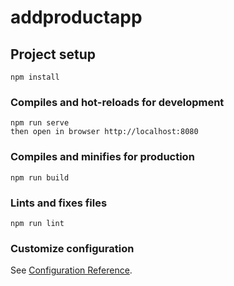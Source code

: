 # addproductapp

## Project setup
```
npm install
```

### Compiles and hot-reloads for development
```
npm run serve
then open in browser http://localhost:8080
```

### Compiles and minifies for production
```
npm run build
```

### Lints and fixes files
```
npm run lint
```

### Customize configuration
See [Configuration Reference](https://cli.vuejs.org/config/).
